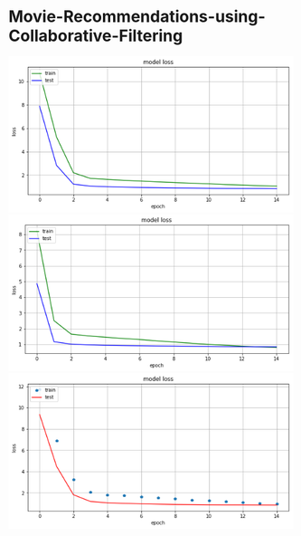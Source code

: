 # Movie-Recommendations-using-Collaborative-Filtering

![curve1](embedding30.png) ![curve2](embedding50.png) ![curve3](embedding64.png)
